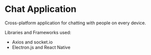 <h1>Chat Application</h1>

<p>Cross-platform application for chatting with people on every device.</p>

<p>Libraries and Frameworks used:</p>
<ul>
  <li>Axios and socket.io</li>
  <li>Electron.js and React Native</li>
</ul>
